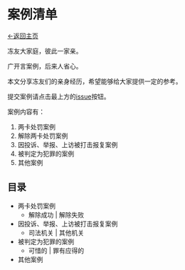 # 案例清单

[←返回主页](/readme.md)

冻友大家庭，彼此一家亲。

广开言案例，后来人省心。

本文分享冻友们的亲身经历，希望能够给大家提供一定的参考。

提交案例请点击最上方的[issue]()按钮。

案例内容有：

1. 两卡处罚案例
2. 解除两卡处罚案例
3. 因投诉、举报、上访被打击报复案例
4. 被判定为犯罪的案例
5. 其他案例

## 目录

* 两卡处罚案例
  * 解除成功 | 解除失败
* 因投诉、举报、上访被打击报复案例
  * 司法机关 | 其他机关
* 被判定为犯罪的案例
  * 可惜的 | 罪有应得的
* 其他案例
